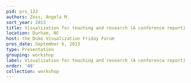 ```yaml
---
pid: prs_122
authors: Zoss, Angela M.
sort_year: 2013
title: Visualization for teaching and research (A conference report)
location: Durham, NC
host: the Duke Visualization Friday Forum
pres_date: September 6, 2013
type: Presentation
grouping: workshop
label: Visualization for teaching and research (A conference report)
order: '48'
collection: workshop
---
```

